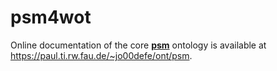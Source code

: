 # psm4wot

Online documentation of the core <a href="https://github.com/wintechis/psm4wot/blob/main/ontologies/psm.ttl">**psm**</a> ontology is available at https://paul.ti.rw.fau.de/~jo00defe/ont/psm.
